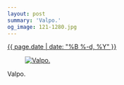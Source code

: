 ```yaml
---
layout: post
summary: 'Valpo.'
og_image: 121-1280.jpg
---
```


<p>
 <time>
  <a href="/121">
   {{ page.date | date: "%B %-d, %Y" }}
  </a>
 </time>
 <a href="/121">
  <figure data-taken="10/22/2013">
   <img alt="Valpo." sizes="(min-width: 700px) 50vw, calc(100vw - 2rem)" src="{{ site.assets_url }}/121-640.jpg" srcset="{{ site.assets_url }}/121-1280.jpg 1280w, {{ site.assets_url }}/121-960.jpg 960w, {{ site.assets_url }}/121-640.jpg 640w, {{ site.assets_url }}/121-320.jpg 320w"/>
  </figure>
 </a>
 <span>
  Valpo.
 </span>
</p>
